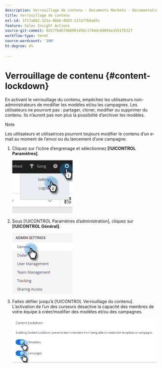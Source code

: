 ```yaml
---
description: Verrouillage de contenu - Documents Marketo - Documentation du produit
title: Verrouillage de contenu
exl-id: 3f17a862-321a-4bbb-8693-117a7fb6a65c
feature: Sales Insight Actions
source-git-commit: 0d37fbdb7d08901458c1744dc68893e155176327
workflow-type: tm+mt
source-wordcount: '100'
ht-degree: 4%

---
```


# Verrouillage de contenu {#content-lockdown}

En activant le verrouillage du contenu, empêchez les utilisateurs non-administrateurs de modifier les modèles et/ou les campagnes. Les utilisateurs ne pourront pas : partager, cloner, modifier ou supprimer du contenu. Ils n’auront pas non plus la possibilité d’archiver les modèles.

>[!NOTE]
>
>Les utilisateurs et utilisatrices pourront toujours modifier le contenu d’un e-mail au moment de l’envoi ou du lancement d’une campagne.

1. Cliquez sur l’icône d’engrenage et sélectionnez **[!UICONTROL Paramètres]**.

   ![](assets/content-lockdown-1.png)

1. Sous [!UICONTROL Paramètres d’administration], cliquez sur **[!UICONTROL Général]**.

   ![](assets/content-lockdown-2.png)

1. Faites défiler jusqu’à [!UICONTROL Verrouillage du contenu]. L’activation de l’un des curseurs désactive la capacité des membres de votre équipe à créer/modifier des modèles et/ou des campagnes.

   ![](assets/content-lockdown-3.png)
